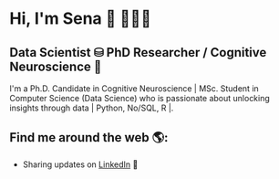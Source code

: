 # Hi, I'm Sena 👋 👩🏻‍💻 

Data Scientist ⛁ PhD Researcher / Cognitive Neuroscience 🧠
---------------------------------------------------
I'm a Ph.D. Candidate in Cognitive Neuroscience | MSc. Student in Computer Science (Data Science) who is passionate about unlocking insights through data | Python, No/SQL, R |.

## Find me around the web 🌎:
- Sharing updates on <a href="https://www.linkedin.com/in/sena-nur-bilgin-58b102119/">LinkedIn</a> 💼

